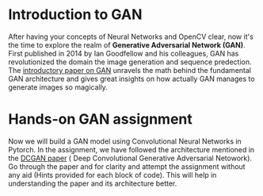# Introduction to GAN
After having your concepts of Neural Networks and OpenCV clear, now it's the time to explore the realm of **Generative Adversarial Network (GAN)**. First published in 2014 by Ian Goodfellow and his colleagues, GAN has revolutionized the domain the image generation and sequence predection. The [introductory paper on GAN](https://arxiv.org/pdf/1406.2661) unravels the math behind the fundamental GAN architecture and gives great insights on how actually GAN manages to generate images so magically.   

# Hands-on GAN assignment
Now we will build a GAN model using Convolutional Neural Networks in Pytorch. In the assignment, we have followed the architecture mentioned in the [DCGAN paper](https://arxiv.org/pdf/1511.06434) ( Deep Convolutional Generative Adversarial Netowork). Go through the paper and for clarity and attempt the assignment without any aid (Hints provided for each block of code). This will help in understanding the paper and its architecture better.
